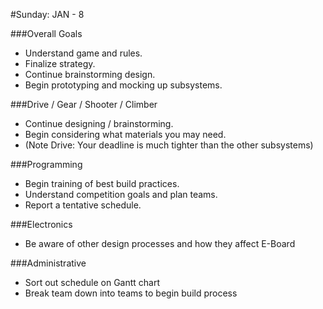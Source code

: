 #Sunday: JAN - 8

###Overall Goals

- Understand game and rules.
- Finalize strategy.
- Continue brainstorming design.
- Begin prototyping and mocking up subsystems.

###Drive / Gear / Shooter / Climber

- Continue designing / brainstorming.
- Begin considering what materials you may need.
- (Note Drive: Your deadline is much tighter than the other subsystems)

###Programming

- Begin training of best build practices.
- Understand competition goals and plan teams.
- Report a tentative schedule.

###Electronics

- Be aware of other design processes and how they affect E-Board

###Administrative

- Sort out schedule on Gantt chart
- Break team down into teams to begin build process
